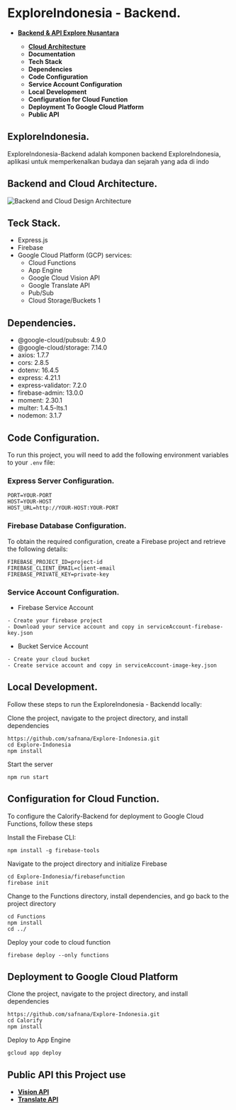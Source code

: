 # ExploreIndonesia - Backend.
<ul>
  <li><b><a href="https://github.com/safnana/Explore-Indonesia.git"> Backend & API Explore Nusantara</a></b></li>
  <ul>
    <li><b><a href="https://cloud.google.com/translate/docs/reference/rest/">Cloud Architecture</a></b></li>
    <li><b>Documentation</b></li>
    <li><b>Tech Stack</b></li>
    <li><b>Dependencies</b></li>
    <li><b>Code Configuration</b></li>
    <li><b>Service Account Configuration</b></li>
    <li><b>Local Development</b></li>
    <li><b>Configuration for Cloud Function</b></li>
    <li><b>Deployment To Google Cloud Platform</b></li>
    <li><b>Public API</b></li>
  </ul>
</ul>

## ExploreIndonesia.
ExploreIndonesia-Backend adalah komponen backend ExploreIndonesia, aplikasi untuk memperkenalkan budaya dan sejarah yang ada di indo

## Backend and Cloud Architecture.
![Backend and Cloud Design Architecture](https://github.com/user-attachments/assets/7bbcb493-f238-4138-b461-9d2b0dbe5af2)

## Teck Stack.
* Express.js
* Firebase
* Google Cloud Platform (GCP) services:
    * Cloud Functions
    * App Engine
    * Google Cloud Vision API
    * Google Translate API
    * Pub/Sub
    * Cloud Storage/Buckets 1

## Dependencies.
* @google-cloud/pubsub: 4.9.0
* @google-cloud/storage: 7.14.0
* axios: 1.7.7
* cors: 2.8.5
* dotenv: 16.4.5
* express: 4.21.1
* express-validator: 7.2.0
* firebase-admin: 13.0.0
* moment: 2.30.1
* multer: 1.4.5-lts.1
* nodemon: 3.1.7

## Code Configuration.
To run this project, you will need to add the following environment variables to your `.env` file:
### Express Server Configuration.
```
PORT=YOUR-PORT
HOST=YOUR-HOST
HOST_URL=http://YOUR-HOST:YOUR-PORT
```
### Firebase Database Configuration.
To obtain the required configuration, create a Firebase project and retrieve the following details:
```
FIREBASE_PROJECT_ID=project-id
FIREBASE_CLIENT_EMAIL=client-email
FIREBASE_PRIVATE_KEY=private-key
```

### Service Account Configuration.
* Firebase Service Account
```
- Create your firebase project
- Download your service account and copy in serviceAccount-firebase-key.json
```
* Bucket Service Account
```
- Create your cloud bucket
- Create service account and copy in serviceAccount-image-key.json
```

## Local Development.
Follow these steps to run the ExploreIndonesia - Backendd locally:

Clone the project, navigate to the project directory, and install dependencies
```
https://github.com/safnana/Explore-Indonesia.git
cd Explore-Indonesia
npm install
```
Start the server
```
npm run start
```

## Configuration for Cloud Function.
To configure the Calorify-Backend for deployment to Google Cloud Functions, follow these steps

Install the Firebase CLI:
```
npm install -g firebase-tools
```
Navigate to the project directory and initialize Firebase
```
cd Explore-Indonesia/firebasefunction
firebase init
```
Change to the Functions directory, install dependencies, and go back to the project directory
```
cd Functions
npm install
cd ../
```
Deploy your code to cloud function
```
firebase deploy --only functions
```

## Deployment to Google Cloud Platform
Clone the project, navigate to the project directory, and install dependencies
```
https://github.com/safnana/Explore-Indonesia.git
cd Calorify
npm install
```
Deploy to App Engine
```
gcloud app deploy
```

## Public API this Project use

<ul>
  <li><b><a href="https://cloud.google.com/vision/docs?hl=id"> Vision API</a></b></li>
  <li><b><a href="https://cloud.google.com/translate/docs/reference/rest/"> Translate API</a></b></li>
  <ul>
